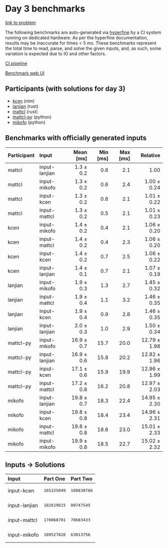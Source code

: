 # Day 3 benchmarks

[link to problem](https://adventofcode.com/2024/day/3)

The following benchmarks are auto-generated via
[hyperfine](https://github.com/sharkdp/hyperfine) by a CI system running on
dedicated hardware. As per the hyperfine documentation, results may be
inaccurate for times < 5 ms. These benchmarks represent the total time to read,
parse, and solve the given inputs, and, as such, some variation is expected due
to IO and other factors.

[CI pipeline](http://ci.papercode.net:8080/teams/main/pipelines/aoc2024)

[Benchmark web UI](https://aoc.ancalagon.black)


## Participants (with solutions for day 3)

- [kcen](https://github.com/kcen/aoc2024) (nim)
- [lanjian](https://github.com/lanjian/aoc-2024) (rust)
- [mattcl](https://github.com/mattcl/aoc2024) (rust)
- [mattcl-py](https://github.com/mattcl/aoc2024-py) (python)
- [mikofo](https://github.com/mikofo/aoc2024) (python)


## Benchmarks with officially generated inputs

| Participant | Input | Mean [ms] | Min [ms] | Max [ms] | Relative |
|:---|:---|---:|---:|---:|---:|
| mattcl | input-lanjian | 1.3 ± 0.2 | 0.6 | 2.1 | 1.00 |
| mattcl | input-mikofo | 1.3 ± 0.2 | 0.6 | 2.4 | 1.00 ± 0.24 |
| mattcl | input-kcen | 1.3 ± 0.2 | 0.6 | 2.1 | 1.01 ± 0.22 |
| mattcl | input-mattcl | 1.3 ± 0.2 | 0.5 | 2.1 | 1.01 ± 0.23 |
| kcen | input-mikofo | 1.4 ± 0.2 | 0.4 | 2.1 | 1.06 ± 0.20 |
| kcen | input-mattcl | 1.4 ± 0.2 | 0.4 | 2.3 | 1.06 ± 0.20 |
| kcen | input-kcen | 1.4 ± 0.2 | 0.7 | 2.5 | 1.06 ± 0.22 |
| kcen | input-lanjian | 1.4 ± 0.1 | 0.7 | 2.1 | 1.07 ± 0.19 |
| lanjian | input-mikofo | 1.9 ± 0.3 | 1.3 | 2.7 | 1.45 ± 0.32 |
| lanjian | input-mattcl | 1.9 ± 0.4 | 1.1 | 3.2 | 1.46 ± 0.35 |
| lanjian | input-kcen | 1.9 ± 0.4 | 0.9 | 2.8 | 1.46 ± 0.35 |
| lanjian | input-lanjian | 2.0 ± 0.3 | 1.0 | 2.9 | 1.50 ± 0.34 |
| mattcl-py | input-mikofo | 16.9 ± 0.7 | 15.7 | 20.0 | 12.79 ± 1.98 |
| mattcl-py | input-lanjian | 16.9 ± 0.6 | 15.8 | 20.2 | 12.82 ± 1.96 |
| mattcl-py | input-kcen | 17.1 ± 0.6 | 15.9 | 19.9 | 12.96 ± 1.99 |
| mattcl-py | input-mattcl | 17.2 ± 0.8 | 16.2 | 20.8 | 12.97 ± 2.03 |
| mikofo | input-lanjian | 19.8 ± 0.7 | 18.3 | 22.4 | 14.95 ± 2.30 |
| mikofo | input-kcen | 19.8 ± 0.8 | 18.4 | 23.4 | 14.96 ± 2.31 |
| mikofo | input-mattcl | 19.8 ± 0.8 | 18.6 | 23.0 | 15.01 ± 2.33 |
| mikofo | input-mikofo | 19.9 ± 0.8 | 18.5 | 22.7 | 15.02 ± 2.32 |


## Inputs -> Solutions

| Input | Part One | Part Two |
|:---|:---|:---|
|input-kcen|<pre>165225049</pre>|<pre>108830766</pre>|
|input-lanjian|<pre>182619815</pre>|<pre>80747545</pre>|
|input-mattcl|<pre>170068701</pre>|<pre>78683433</pre>|
|input-mikofo|<pre>189527826</pre>|<pre>63013756</pre>|